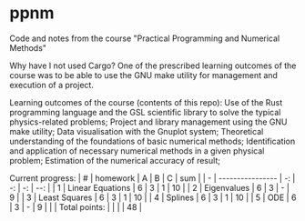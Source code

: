 # ppnm
Code and notes from the course "Practical Programming and Numerical Methods"

Why have I not used Cargo?
  One of the prescribed learning outcomes of the course was to be able to use the GNU make utility for management and execution of a project.

Learning outcomes of the course (contents of this repo):
  Use of the Rust programming language and the GSL scientific library to solve the typical physics-related problems;
  Project and library management using the GNU make utility;
  Data visualisation with the Gnuplot system;
  Theoretical understanding of the foundations of basic numerical methods;
  Identification and application of necessary numerical methods in a given physical problem;
  Estimation of the numerical accuracy of result;

Current progress:
| # | homework         |  A |  B |  C | sum |
| - | ---------------- | -: | -: | -: | --: |
| 1 | Linear Equations |  6 |  3 |  1 |  10 |
| 2 | Eigenvalues      |  6 |  3 |  - |   9 |
| 3 | Least Squares    |  6 |  3 |  1 |  10 |
| 4 | Splines          |  6 |  3 |  1 |  10 |
| 5 | ODE              |  6 |  3 |  - |   9 |
|   | Total points:    |    |    |    |  48 |
